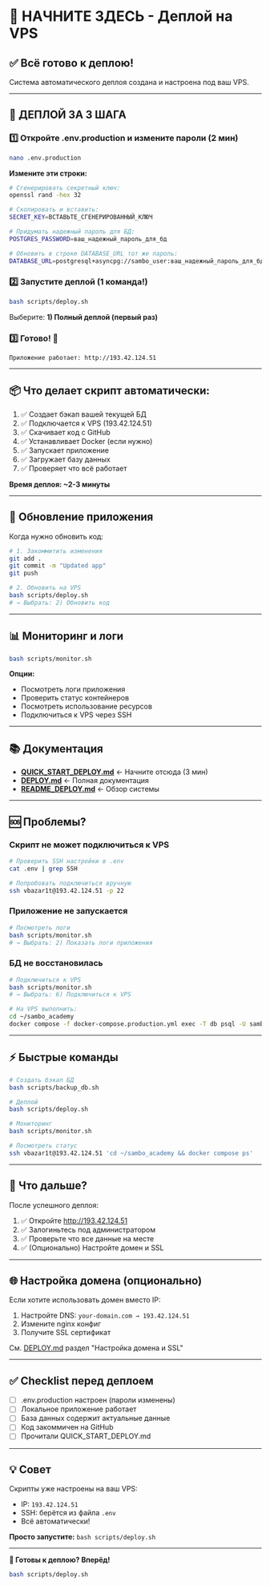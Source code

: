 # 🎯 НАЧНИТЕ ЗДЕСЬ - Деплой на VPS

## ✅ Всё готово к деплою!

Система автоматического деплоя создана и настроена под ваш VPS.

---

## 🚀 ДЕПЛОЙ ЗА 3 ШАГА

### 1️⃣ Откройте .env.production и измените пароли (2 мин)

```bash
nano .env.production
```

**Измените эти строки:**

```bash
# Сгенерировать секретный ключ:
openssl rand -hex 32

# Скопировать и вставить:
SECRET_KEY=ВСТАВЬТЕ_СГЕНЕРИРОВАННЫЙ_КЛЮЧ

# Придумать надежный пароль для БД:
POSTGRES_PASSWORD=ваш_надежный_пароль_для_бд

# Обновить в строке DATABASE_URL тот же пароль:
DATABASE_URL=postgresql+asyncpg://sambo_user:ваш_надежный_пароль_для_бд@localhost:5432/sambo_academy
```

### 2️⃣ Запустите деплой (1 команда!)

```bash
bash scripts/deploy.sh
```

Выберите: **1) Полный деплой (первый раз)**

### 3️⃣ Готово! 🎉

```
Приложение работает: http://193.42.124.51
```

---

## 📦 Что делает скрипт автоматически:

1. ✅ Создает бэкап вашей текущей БД
2. ✅ Подключается к VPS (193.42.124.51)
3. ✅ Скачивает код с GitHub
4. ✅ Устанавливает Docker (если нужно)
5. ✅ Запускает приложение
6. ✅ Загружает базу данных
7. ✅ Проверяет что всё работает

**Время деплоя: ~2-3 минуты**

---

## 🔄 Обновление приложения

Когда нужно обновить код:

```bash
# 1. Закоммитить изменения
git add .
git commit -m "Updated app"
git push

# 2. Обновить на VPS
bash scripts/deploy.sh
# → Выбрать: 2) Обновить код
```

---

## 📊 Мониторинг и логи

```bash
bash scripts/monitor.sh
```

**Опции:**
- Посмотреть логи приложения
- Проверить статус контейнеров
- Посмотреть использование ресурсов
- Подключиться к VPS через SSH

---

## 📚 Документация

- **[QUICK_START_DEPLOY.md](QUICK_START_DEPLOY.md)** ← Начните отсюда (3 мин)
- **[DEPLOY.md](DEPLOY.md)** ← Полная документация
- **[README_DEPLOY.md](README_DEPLOY.md)** ← Обзор системы

---

## 🆘 Проблемы?

### Скрипт не может подключиться к VPS

```bash
# Проверить SSH настройки в .env
cat .env | grep SSH

# Попробовать подключиться вручную
ssh vbazar1t@193.42.124.51 -p 22
```

### Приложение не запускается

```bash
# Посмотреть логи
bash scripts/monitor.sh
# → Выбрать: 2) Показать логи приложения
```

### БД не восстановилась

```bash
# Подключиться к VPS
bash scripts/monitor.sh
# → Выбрать: 6) Подключиться к VPS

# На VPS выполнить:
cd ~/sambo_academy
docker compose -f docker-compose.production.yml exec -T db psql -U sambo_user sambo_academy < backup.sql
```

---

## ⚡ Быстрые команды

```bash
# Создать бэкап БД
bash scripts/backup_db.sh

# Деплой
bash scripts/deploy.sh

# Мониторинг
bash scripts/monitor.sh

# Посмотреть статус
ssh vbazar1t@193.42.124.51 'cd ~/sambo_academy && docker compose ps'
```

---

## 🎯 Что дальше?

После успешного деплоя:

1. ✅ Откройте http://193.42.124.51
2. ✅ Залогиньтесь под администратором
3. ✅ Проверьте что все данные на месте
4. ✅ (Опционально) Настройте домен и SSL

---

## 🌐 Настройка домена (опционально)

Если хотите использовать домен вместо IP:

1. Настройте DNS: `your-domain.com → 193.42.124.51`
2. Измените nginx конфиг
3. Получите SSL сертификат

См. [DEPLOY.md](DEPLOY.md) раздел "Настройка домена и SSL"

---

## ✅ Checklist перед деплоем

- [ ] .env.production настроен (пароли изменены)
- [ ] Локальное приложение работает
- [ ] База данных содержит актуальные данные
- [ ] Код закоммичен на GitHub
- [ ] Прочитали QUICK_START_DEPLOY.md

---

## 💡 Совет

Скрипты уже настроены на ваш VPS:
- IP: `193.42.124.51`
- SSH: берётся из файла `.env`
- Всё автоматически!

**Просто запустите:** `bash scripts/deploy.sh`

---

**🚀 Готовы к деплою? Вперёд!**

```bash
bash scripts/deploy.sh
```

